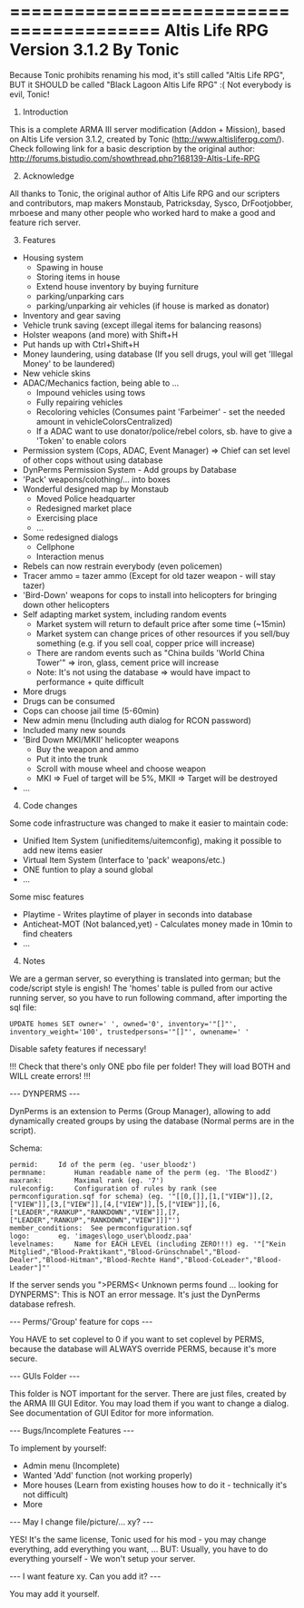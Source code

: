 ========================================
Altis Life RPG
Version 3.1.2
By Tonic
========================================

Because Tonic prohibits renaming his mod, it's still called "Altis Life RPG", BUT it SHOULD be called "Black Lagoon Altis Life RPG" :( 
Not everybody is evil, Tonic!

1. Introduction

This is a complete ARMA III server modification (Addon + Mission), based on Altis Life version 3.1.2, created by Tonic (http://www.altisliferpg.com/).
Check following link for a basic description by the original author: http://forums.bistudio.com/showthread.php?168139-Altis-Life-RPG

2. Acknowledge

All thanks to Tonic, the original author of Altis Life RPG and our scripters and contributors, map makers Monstaub, Patricksday, Sysco, DrFootjobber, mrboese and many other people who worked hard to make a good and feature rich server.

3. Features

+ Housing system
    + Spawing in house
    + Storing items in house
    + Extend house inventory by buying furniture
    + parking/unparking cars
    + parking/unparking air vehicles (if house is marked as donator)
+ Inventory and gear saving
+ Vehicle trunk saving (except illegal items for balancing reasons)
+ Holster weapons (and more) with Shift+H
+ Put hands up with Ctrl+Shift+H
+ Money laundering, using database (If you sell drugs, youl will get 'Illegal Money' to be laundered)
+ New vehicle skins
+ ADAC/Mechanics faction, being able to ...
    + Impound vehicles using tows
    + Fully repairing vehicles
    + Recoloring vehicles (Consumes paint 'Farbeimer' - set the needed amount in vehicleColorsCentralized)
	+ If a ADAC want to use donator/police/rebel colors, sb. have to give a 'Token' to enable colors
+ Permission system (Cops, ADAC, Event Manager) => Chief can set level of other cops without using database
+ DynPerms Permission System - Add groups by Database
+ 'Pack' weapons/colothing/... into boxes 
+ Wonderful designed map by Monstaub
    + Moved Police headquarter
    + Redesigned market place
    + Exercising place
    + ...
+ Some redesigned dialogs
    + Cellphone
    + Interaction menus
+ Rebels can now restrain everybody (even policemen)
+ Tracer ammo = tazer ammo (Except for old tazer weapon - will stay tazer)
+ 'Bird-Down' weapons for cops to install into helicopters for bringing down other helicopters
+ Self adapting market system, including random events
    + Market system will return to default price after some time (~15min)
    + Market system can change prices of other resources if you sell/buy something (e.g. if you sell coal, copper price will increase)
    + There are random events such as "China builds 'World China Tower'" => iron, glass, cement price will increase
    - Note: It's not using the database => would have impact to performance + quite difficult
+ More drugs
+ Drugs can be consumed
+ Cops can choose jail time (5-60min)
+ New admin menu (Including auth dialog for RCON password)
+ Included many new sounds
+ 'Bird Down MKI/MKII' helicopter weapons
    * Buy the weapon and ammo
    * Put it into the trunk
    * Scroll with mouse wheel and choose weapon
    * MKI => Fuel of target will be 5%, MKII => Target will be destroyed
+ ...

4. Code changes

Some code infrastructure was changed to make it easier to maintain code:

+ Unified Item System (unifieditems/uitemconfig), making it possible to add new items easier
+ Virtual Item System (Interface to 'pack' weapons/etc.)
+ ONE funtion to play a sound global
+ ...


Some misc features

+ Playtime - Writes playtime of player in seconds into database
+ Anticheat-MOT (Not balanced,yet) - Calculates money made in 10min to find cheaters
+ ...

4. Notes

We are a german server, so everything is translated into german; but the code/script style is engish!
The 'homes' table is pulled from our active running server, so you have to run following command, after importing the sql file:

    UPDATE homes SET owner=' ', owned='0', inventory='"[]"', inventory_weight='100', trustedpersons='"[]"', ownename=' '

Disable safety features if necessary!


!!! Check that there's only ONE pbo file per folder! They will load BOTH and WILL create errors! !!!


--- DYNPERMS ---

DynPerms is an extension to Perms (Group Manager), allowing to add dynamically created groups by using the database (Normal perms are in the script).

Schema:

    permid:		Id of the perm (eg. 'user_bloodz')
    permname:		Human readable name of the perm (eg. 'The BloodZ')
    maxrank:		Maximal rank (eg. '7')
    ruleconfig:		Configuration of rules by rank (see permconfiguration.sqf for schema) (eg. '"[[0,[]],[1,["VIEW"]],[2,["VIEW"]],[3,["VIEW"]],[4,["VIEW"]],[5,["VIEW"]],[6,["LEADER","RANKUP","RANKDOWN","VIEW"]],[7,["LEADER","RANKUP","RANKDOWN","VIEW"]]]"')
    member_conditions:	See permconfiguration.sqf
    logo:		eg. 'images\logo_user\bloodz.paa'
    levelnames:		Name for EACH LEVEL (including ZERO!!!) eg. '"["Kein Mitglied","Blood-Praktikant","Blood-Grünschnabel","Blood-Dealer","Blood-Hitman","Blood-Rechte Hand","Blood-CoLeader","Blood-Leader"]"'
    
    
If the server sends you ">PERMS< Unknown perms found ... looking for DYNPERMS":
This is NOT an error message. It's just the DynPerms database refresh.

--- Perms/'Group' feature for cops ---

You HAVE to set coplevel to 0 if you want to set coplevel by PERMS, because the database will ALWAYS override PERMS, because it's more secure.
    
--- GUIs Folder ---

This folder is NOT important for the server. There are just files, created by the ARMA III GUI Editor. You may load them if you want to change a dialog.
See documentation of GUI Editor for more information.

--- Bugs/Incomplete Features ---

To implement by yourself:
* Admin menu (Incomplete)
* Wanted 'Add' function (not working properly)
* More houses (Learn from existing houses how to do it - technically it's not difficult)
* More

--- May I change file/picture/... xy? ---

YES! It's the same license, Tonic used for his mod - you may change everything, add everything you want, ...
BUT: Usually, you have to do everything yourself - We won't setup your server.

--- I want feature xy. Can you add it? ---

You may add it yourself.